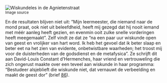 ![Wiskundeles in de Agnietenstraat](/assets/data-models/stories/20210000024_bvz_wiskundeles-in-de-agnietenstraat/featured.jpg)<br><small><utm-source sourceUrl="https://hetutrechtsarchief.nl/beeldmateriaal/detail/ba4692ab-ee67-5856-be4b-1d99c9341969">Image source</utm-source></small>

En de resultaten blijven niet uit: ”Mijn leermeester, die niemand naar de mond praat, ook niet uit beleefdheid, heeft mij gezegd dat hij nooit iemand met méér aanleg heeft gezien, en evenmin ooit zulke snelle vorderingen heeft meegemaakt”. Zelf vindt ze dat ze “na een paar uur wiskunde open van geest en vrolijker van hart word. Ik heb het gevoel dat ik beter slaap en beter eet na het zien van evidente, onbetwistbare waarheden; het troost mij voor de duisterheden van de godsdienst en de metafysica”.
Ze schrijft dit aan David-Louis Constant d’Hermenches, haar vriend en vertrouweling die zich ongerust maakte over een teveel aan wiskunde in haar programma: “Bestudeer alsjeblieft die wiskunde niet, dat vernauwt de verbeelding en maakt de geest dor” (brief [86](https://charriere.huygens.knaw.nl/edition/entry/1810)).

